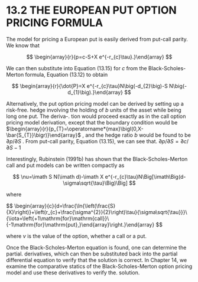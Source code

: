# 13.2 THE EUROPEAN PUT OPTION PRICING FORMULA

The model for pricing a European put is easily derived from put-call parity. We know that

$$
\begin{array}{r}{p=c-S+X e^{-r_{c}\tau}.}\end{array}
$$

We can then substitute into Equation (13.15) for $c$ from the Black-Scholes-Merton formula, Equation (13.12) to obtain

$$
\begin{array}{r}{\dot{P}=X e^{-r_{c}\tau}N\big(-d_{2}\big)-S N\big(-d_{1}\big).}\end{array}
$$

Alternatively, the put option pricing model can be derived by setting up a risk-free. hedge involving the holding of $b$ units of the asset while being long one put. The deriva-. tion would proceed exactly as in the call option pricing model derivation, except that the boundary condition would be $\begin{array}{r}{p_{T}=\operatorname*{max}\bigl(0,X-\bar{S_{T}}\bigr)}\end{array}$ , and the hedge ratio $b$ would be found to be $\partial p/\partial S$ . From put-call parity, Equation (13.15), we can see that. $\partial p/\partial S=\partial c/\partial S-1$

Interestingly, Rubinstein (1991b) has shown that the Black-Scholes-Merton call and put models can be written compactly as

$$
\nu=\imath S N(\imath d)-\imath X e^{-r_{c}\tau}N\Big[\imath\Big(d-\sigma\sqrt{\tau}\Big)\Big]
$$

where

$$
\begin{array}{c}{d=\frac{\ln{\left(\frac{S}{X}\right)}+\left(r_{c}+\frac{\sigma^{2}}{2}\right)\tau}{\sigma\sqrt{\tau}}}\ {\iota=\left\{+1\mathrm{for}\mathrm{call}}\ {-1\mathrm{for}\mathrm{put},}\end{array}\right.}\end{array}
$$

where $\nu$ is the value of the option, whether a call or a put.

Once the Black-Scholes-Merton equation is found, one can determine the partial. derivatives, which can then be substituted back into the partial differential equation to verify that the solution is correct. In Chapter 14, we examine the comparative statics of the Black-Scholes-Merton option pricing model and use these derivatives to verify the. solution.
